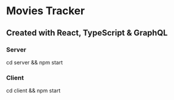 # Movies Tracker

## Created with React, TypeScript & GraphQL

### Server

cd server && npm start

### Client

cd client && npm start
